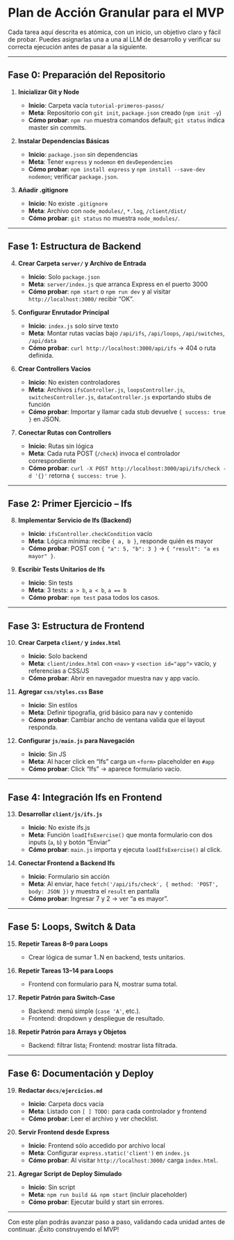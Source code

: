 # Plan de Acción Granular para el MVP

Cada tarea aquí descrita es atómica, con un inicio, un objetivo claro y fácil de probar. Puedes asignarlas una a una al LLM de desarrollo y verificar su correcta ejecución antes de pasar a la siguiente.

---

## Fase 0: Preparación del Repositorio

1. **Inicializar Git y Node**

   * **Inicio**: Carpeta vacía `tutorial-primeros-pasos/`
   * **Meta**: Repositorio con `git init`, `package.json` creado (`npm init -y`)
   * **Cómo probar**: `npm run` muestra comandos default; `git status` indica master sin commits.

2. **Instalar Dependencias Básicas**

   * **Inicio**: `package.json` sin dependencias
   * **Meta**: Tener `express` y `nodemon` en `devDependencies`
   * **Cómo probar**: `npm install express` y `npm install --save-dev nodemon`; verificar `package.json`.

3. **Añadir .gitignore**

   * **Inicio**: No existe `.gitignore`
   * **Meta**: Archivo con `node_modules/`, `*.log`, `/client/dist/`
   * **Cómo probar**: `git status` no muestra `node_modules/`.

---

## Fase 1: Estructura de Backend

4. **Crear Carpeta `server/` y Archivo de Entrada**

   * **Inicio**: Solo `package.json`
   * **Meta**: `server/index.js` que arranca Express en el puerto 3000
   * **Cómo probar**: `npm start` o `npm run dev` y al visitar `http://localhost:3000/` recibir “OK”.

5. **Configurar Enrutador Principal**

   * **Inicio**: `index.js` solo sirve texto
   * **Meta**: Montar rutas vacías bajo `/api/ifs`, `/api/loops`, `/api/switches`, `/api/data`
   * **Cómo probar**: `curl http://localhost:3000/api/ifs` → 404 o ruta definida.

6. **Crear Controllers Vacíos**

   * **Inicio**: No existen controladores
   * **Meta**: Archivos `ifsController.js`, `loopsController.js`, `switchesController.js`, `dataController.js` exportando stubs de función
   * **Cómo probar**: Importar y llamar cada stub devuelve `{ success: true }` en JSON.

7. **Conectar Rutas con Controllers**

   * **Inicio**: Rutas sin lógica
   * **Meta**: Cada ruta POST (`/check`) invoca el controlador correspondiente
   * **Cómo probar**: `curl -X POST http://localhost:3000/api/ifs/check -d '{}'` retorna `{ success: true }`.

---

## Fase 2: Primer Ejercicio – Ifs

8. **Implementar Servicio de Ifs (Backend)**

   * **Inicio**: `ifsController.checkCondition` vacío
   * **Meta**: Lógica mínima: recibe `{ a, b }`, responde quién es mayor
   * **Cómo probar**: POST con `{ "a": 5, "b": 3 }` → `{ "result": "a es mayor" }`.

9. **Escribir Tests Unitarios de Ifs**

   * **Inicio**: Sin tests
   * **Meta**: 3 tests: `a > b`, `a < b`, `a == b`
   * **Cómo probar**: `npm test` pasa todos los casos.

---

## Fase 3: Estructura de Frontend

10. **Crear Carpeta `client/` y `index.html`**

    * **Inicio**: Solo backend
    * **Meta**: `client/index.html` con `<nav>` y `<section id="app">` vacío, y referencias a CSS/JS
    * **Cómo probar**: Abrir en navegador muestra nav y app vacío.

11. **Agregar `css/styles.css` Base**

    * **Inicio**: Sin estilos
    * **Meta**: Definir tipografía, grid básico para nav y contenido
    * **Cómo probar**: Cambiar ancho de ventana valida que el layout responda.

12. **Configurar `js/main.js` para Navegación**

    * **Inicio**: Sin JS
    * **Meta**: Al hacer click en “Ifs” carga un `<form>` placeholder en `#app`
    * **Cómo probar**: Click “Ifs” → aparece formulario vacío.

---

## Fase 4: Integración Ifs en Frontend

13. **Desarrollar `client/js/ifs.js`**

    * **Inicio**: No existe ifs.js
    * **Meta**: Función `loadIfsExercise()` que monta formulario con dos inputs (`a`, `b`) y botón “Enviar”
    * **Cómo probar**: `main.js` importa y ejecuta `loadIfsExercise()` al click.

14. **Conectar Frontend a Backend Ifs**

    * **Inicio**: Formulario sin acción
    * **Meta**: Al enviar, hace `fetch('/api/ifs/check', { method: 'POST', body: JSON })` y muestra el `result` en pantalla
    * **Cómo probar**: Ingresar 7 y 2 → ver “a es mayor”.

---

## Fase 5: Loops, Switch & Data

15. **Repetir Tareas 8–9 para Loops**

    * Crear lógica de sumar 1..N en backend, tests unitarios.

16. **Repetir Tareas 13–14 para Loops**

    * Frontend con formulario para N, mostrar suma total.

17. **Repetir Patrón para Switch-Case**

    * Backend: menú simple (`case 'A'`, etc.).
    * Frontend: dropdown y despliegue de resultado.

18. **Repetir Patrón para Arrays y Objetos**

    * Backend: filtrar lista; Frontend: mostrar lista filtrada.

---

## Fase 6: Documentación y Deploy

19. **Redactar `docs/ejercicios.md`**

    * **Inicio**: Carpeta docs vacía
    * **Meta**: Listado con `[ ] TODO:` para cada controlador y frontend
    * **Cómo probar**: Leer el archivo y ver checklist.

20. **Servir Frontend desde Express**

    * **Inicio**: Frontend sólo accedido por archivo local
    * **Meta**: Configurar `express.static('client')` en `index.js`
    * **Cómo probar**: Al visitar `http://localhost:3000/` carga `index.html`.

21. **Agregar Script de Deploy Simulado**

    * **Inicio**: Sin script
    * **Meta**: `npm run build && npm start` (incluir placeholder)
    * **Cómo probar**: Ejecutar build y start sin errores.

---

Con este plan podrás avanzar paso a paso, validando cada unidad antes de continuar. ¡Éxito construyendo el MVP!
